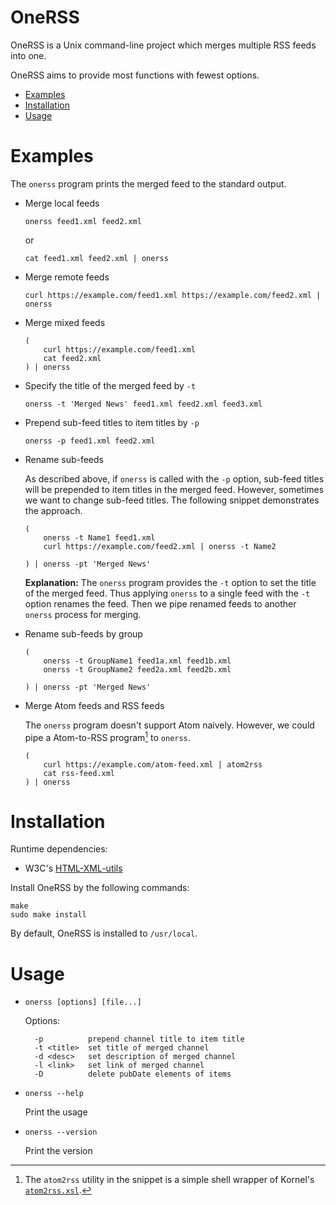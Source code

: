 OneRSS
======

OneRSS is a Unix command-line project which merges multiple RSS feeds into one.

OneRSS aims to provide most functions with fewest options.

* [Examples](#examples)
* [Installation](#installation)
* [Usage](#usage)

Examples
========

The `onerss` program prints the merged feed to the standard output.

- Merge local feeds

	~~~
	onerss feed1.xml feed2.xml
	~~~

	or

	~~~
	cat feed1.xml feed2.xml | onerss
	~~~

- Merge remote feeds

	~~~
	curl https://example.com/feed1.xml https://example.com/feed2.xml | onerss
	~~~

- Merge mixed feeds

	~~~
	(
		curl https://example.com/feed1.xml
		cat feed2.xml
	) | onerss
	~~~

- Specify the title of the merged feed by `-t`
	
	~~~
	onerss -t 'Merged News' feed1.xml feed2.xml feed3.xml
	~~~

- Prepend sub-feed titles to item titles by `-p`

	~~~
	onerss -p feed1.xml feed2.xml
	~~~

- Rename sub-feeds

	As described above, if `onerss` is called with the `-p` option, sub-feed titles will be prepended to item titles in the merged feed.
	However, sometimes we want to change sub-feed titles.
	The following snippet demonstrates the approach.

	~~~
	(
		onerss -t Name1 feed1.xml
		curl https://example.com/feed2.xml | onerss -t Name2

	) | onerss -pt 'Merged News'
	~~~

	**Explanation:** The `onerss` program provides the `-t` option to set the title of the merged feed.
	Thus applying `onerss` to a single feed with the `-t` option renames the feed.
	Then we pipe renamed feeds to another `onerss` process for merging.

- Rename sub-feeds by group

	~~~
	(
		onerss -t GroupName1 feed1a.xml feed1b.xml
		onerss -t GroupName2 feed2a.xml feed2b.xml

	) | onerss -pt 'Merged News'
	~~~

- Merge Atom feeds and RSS feeds

	The `onerss` program doesn't support Atom naively.
	However, we could pipe a Atom-to-RSS program[^atom2rss] to `onerss`.

	~~~
	(
		curl https://example.com/atom-feed.xml | atom2rss
		cat rss-feed.xml
	) | onerss
	~~~

Installation
============

Runtime dependencies: 

- W3C's [HTML-XML-utils](https://www.w3.org/Tools/HTML-XML-utils/)

Install OneRSS by the following commands:

	make
	sudo make install

By default, OneRSS is installed to `/usr/local`.

Usage
=====


- `onerss [options] [file...]`

	Options:

		-p          prepend channel title to item title
		-t <title>  set title of merged channel
		-d <desc>   set description of merged channel
		-l <link>   set link of merged channel
		-D          delete pubDate elements of items

- `onerss --help`

	Print the usage

- `onerss --version`

	Print the version

[^atom2rss]: The `atom2rss` utility in the snippet is a simple shell wrapper of Kornel's [`atom2rss.xsl`](https://github.com/kornelski/atom2rss).
